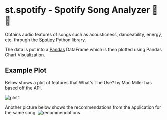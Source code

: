 # st.spotify - Spotify Song Analyzer 🎷🎶

Obtains audio features of songs such as acousticness, danceability, energy, etc. through the [Spotipy](https://spotipy.readthedocs.io/) Python library. 

The data is put into a [Pandas](https://pandas.pydata.org/) DataFrame which is then plotted using Pandas Chart Visualization. 

## Example Plot 

Below shows a plot of features that What's The Use? by Mac Miller has based off the API. 

![plot1](https://github.com/thomaslee01/st.spotify/blob/main/img/plot1.png?raw=true)

Another picture below shows the recommendations from the application for the same song.
![recommendations](https://github.com/thomaslee01/st.spotify/blob/main/img/recommendations.jpg?raw=true)
